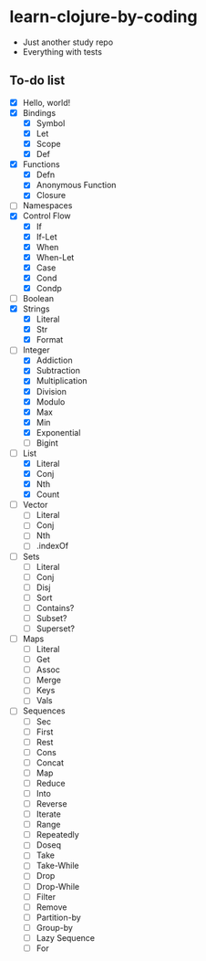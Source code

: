 # learn-clojure-by-coding
* Just another study repo
* Everything with tests


## To-do list

* [x] Hello, world!
* [x] Bindings
  * [x] Symbol
  * [x] Let
  * [x] Scope
  * [x] Def
* [x] Functions
  * [x] Defn
  * [x] Anonymous Function
  * [x] Closure
* [ ] Namespaces
* [x] Control Flow
  * [x] If
  * [x] If-Let
  * [x] When
  * [x] When-Let
  * [x] Case
  * [x] Cond
  * [x] Condp
* [ ] Boolean
* [x] Strings
  * [x] Literal
  * [x] Str
  * [x] Format
* [ ] Integer
  * [x] Addiction
  * [x] Subtraction
  * [x] Multiplication
  * [x] Division
  * [x] Modulo
  * [x] Max
  * [x] Min
  * [x] Exponential
  * [ ] Bigint
* [ ] List
  * [x] Literal
  * [x] Conj
  * [x] Nth
  * [x] Count
* [ ] Vector
  * [ ] Literal
  * [ ] Conj
  * [ ] Nth
  * [ ] .indexOf
* [ ] Sets
  * [ ] Literal
  * [ ] Conj
  * [ ] Disj
  * [ ] Sort
  * [ ] Contains?
  * [ ] Subset?
  * [ ] Superset?
* [ ] Maps
  * [ ] Literal
  * [ ] Get
  * [ ] Assoc
  * [ ] Merge
  * [ ] Keys
  * [ ] Vals
* [ ] Sequences
  * [ ] Sec
  * [ ] First
  * [ ] Rest
  * [ ] Cons
  * [ ] Concat
  * [ ] Map
  * [ ] Reduce
  * [ ] Into
  * [ ] Reverse
  * [ ] Iterate
  * [ ] Range
  * [ ] Repeatedly
  * [ ] Doseq
  * [ ] Take
  * [ ] Take-While
  * [ ] Drop
  * [ ] Drop-While
  * [ ] Filter
  * [ ] Remove
  * [ ] Partition-by
  * [ ] Group-by
  * [ ] Lazy Sequence
  * [ ] For
